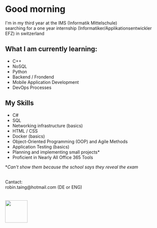 # Good morning
I'm in my third year at the IMS (Informatik Mittelschule)
<br>
searching for a one year internship (Informatiker/Applikationsentwickler EFZ) in switzerland
<br>

## What I am currently learning:

- C++
- NoSQL
- Python
- Backend / Frondend
- Mobile Application Development
- DevOps Processes

## My Skills

- C#
- SQL
- Networking infrastructure (basics)
- HTML / CSS
- Docker (basics)
- Object-Oriented Programming (OOP) and Agile Methods
- Application Testing (basics)
- Planning and implementing small projects*
- Proficient in Nearly All Office 365 Tools

**Can't show them because the school says they reveal the exam*
<br>


<br>
Cantact:
<br>
robin.taing@hotmail.com (DE or ENG)

<br>
<br>
<br>
<img src="https://github.com/RobinTea/RobinTea/assets/142886484/c19e9294-00dc-4d13-9e94-9c95117386e0" width="72" height="72">
